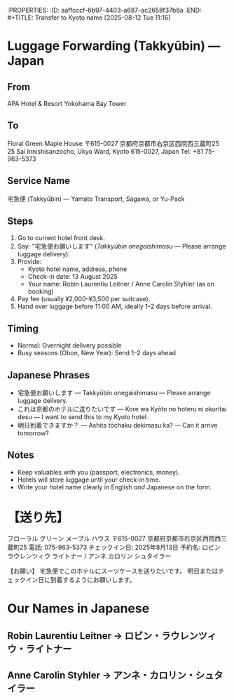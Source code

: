 :PROPERTIES:
:ID:       aaffcccf-6b97-4403-a687-ac2658f37b6a
:END:
#+TITLE: Transfer to Kyoto name
[2025-08-12 Tue 11:16]

# Luggage Forwarding (Takkyūbin) — Japan
## From
APA Hotel & Resort Yokohama Bay Tower
## To
Floral Green Maple House
〒615-0027 京都府京都市右京区西院西三蔵町25
25 Sai Innishisanzocho, Ukyo Ward, Kyoto 615-0027, Japan
Tel: +81 75-963-5373
## Service Name
宅急便 (Takkyūbin) — Yamato Transport, Sagawa, or Yu-Pack
## Steps
1. Go to current hotel front desk.
2. Say: "宅急便お願いします" (*Takkyūbin onegaishimasu* — Please arrange luggage delivery).
3. Provide:
   - Kyoto hotel name, address, phone
   - Check-in date: 13 August 2025
   - Your name: Robin Laurentiu Leitner / Anne Carolin Styhler (as on booking)
4. Pay fee (usually ¥2,000–¥3,500 per suitcase).
5. Hand over luggage before 11:00 AM, ideally 1–2 days before arrival.
## Timing
- Normal: Overnight delivery possible
- Busy seasons (Obon, New Year): Send 1–2 days ahead
## Japanese Phrases
- 宅急便お願いします — Takkyūbin onegaishimasu — Please arrange luggage delivery.
- これは京都のホテルに送りたいです — Kore wa Kyōto no hoteru ni okuritai desu — I want to send this to my Kyoto hotel.
- 明日到着できますか？ — Ashita tōchaku dekimasu ka? — Can it arrive tomorrow?
## Notes
- Keep valuables with you (passport, electronics, money).
- Hotels will store luggage until your check-in time.
- Write your hotel name clearly in English *and* Japanese on the form.

# 【送り先】
フローラル グリーン メープル ハウス
〒615-0027
京都府京都市右京区西院西三蔵町25
電話: 075-963-5373
チェックイン日: 2025年8月13日
予約名: ロビン ラウレンツィウ ライトナー / アンネ カロリン シュタイラー

【お願い】
宅急便でこのホテルにスーツケースを送りたいです。
明日またはチェックイン日に到着するようにお願いします。


# Our Names in Japanese

## Robin Laurentiu Leitner → ロビン・ラウレンツィウ・ライトナー
## Anne Carolin Styhler → アンネ・カロリン・シュタイラー
